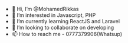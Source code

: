 - 👋 Hi, I’m @MohamedRikkas
- 👀 I’m interested in Javascript, PHP 
- 🌱 I’m currently learning ReactJS and Laravel
- 💞️ I’m looking to collaborate on developing 
- 📫 How to reach me - 0777379906(Whatsup) 

<!---
MohamedRikkas/MohamedRikkas is a ✨ special ✨ repository because its `README.md` (this file) appears on your GitHub profile.
You can click the Preview link to take a look at your changes.
--->
